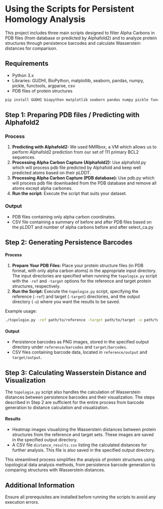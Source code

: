 # Using the Scripts for Persistent Homology Analysis

This project includes three main scripts designed to filter Alpha Carbons in PDB files (from database or predicted by Alphafold2) and to analyze protein structures through persistence barcodes and calculate Wasserstein distances for comparison.

## Requirements

- Python 3.x
- Libraries: GUDHI, BioPython, matplotlib, seaborn, pandas, numpy, pickle, functools, argparse, csv
- PDB files of protein structures

```bash
pip install GUDHI biopython matplotlib seaborn pandas numpy pickle functools argparse csv
```

## Step 1: Preparing PDB files / Predicting with Alphafold2

### Process

1. **Predicting with Alphafold2:** We used NMRbox, a VM which allows us to perform Alphafold2 prediction from our set of 111 primary BCL2 sequences.
2. **Processing Alpha Carbon Capture (Alphafold2):** Use alphafold.py which will process pdb file predicted by Alphafold and keep well predicted atoms based on their pLDDT.
3. **Processing Alpha Carbon Capture (PDB database):** Use pdb.py which will process pdb file downloaded from the PDB database and remove all atoms except alpha carbones.
4. **Run the script:** Execute the script that suits your dataset.

### Output

- PDB files containing only alpha carbon coordinates.
- CSV file containing a summary of before and after PDB files based on the pLDDT and number of alpha carbons before and after select_ca.py

## Step 2: Generating Persistence Barcodes

#### Process

1. **Prepare Your PDB Files:** Place your protein structure files (in PDB format, with only alpha carbon atoms) in the appropriate input directory. The input directories are specified when running the `topologie.py` script with the `-ref` and `-target` options for the reference and target protein structures, respectively.
2. **Run the Script:** Execute the `topologie.py` script, specifying the reference (`-ref`) and target (`-target`) directories, and the output directory (`-o`) where you want the results to be saved.

Example usage:

```bash
./topologie.py -ref path/to/reference -target path/to/target -o path/to/output
```

#### Output

- Persistence barcodes as PNG images, stored in the specified output directory under `reference/barcodes` and `target/barcodes`.
- CSV files containing barcode data, located in `reference/output` and `target/output`.

## Step 3: Calculating Wasserstein Distance and Visualization

The `topologie.py` script also handles the calculation of Wasserstein distances between persistence barcodes and their visualization. The steps described in Step 2 are sufficient for the entire process from barcode generation to distance calculation and visualization.

#### Results

- Heatmap images visualizing the Wasserstein distances between protein structures from the reference and target sets. These images are saved in the specified output directory.
- A CSV file `distance_results.csv` listing the calculated distances for further analysis. This file is also saved in the specified output directory.

This streamlined process simplifies the analysis of protein structures using topological data analysis methods, from persistence barcode generation to comparing structures with Wasserstein distances.

## Additional Information

Ensure all prerequisites are installed before running the scripts to avoid any execution errors.
